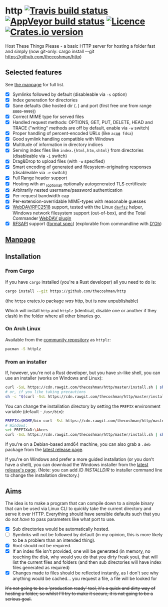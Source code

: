 # http [![Travis build status](https://travis-ci.org/thecoshman/http.svg)](https://travis-ci.org/thecoshman/http) [![AppVeyor build status](https://ci.appveyor.com/api/projects/status/7knk9lnptn1njro5?svg=true)](https://ci.appveyor.com/project/thecoshman/http) [![Licence](https://img.shields.io/badge/license-MIT-blue.svg?style=flat)](LICENSE) [![Crates.io version](https://img.shields.io/crates/v/https.svg)](https://crates.io/crates/https)
Host These Things Please - a basic HTTP server for hosting a folder fast and simply (now git-only: cargo install --git https://github.com/thecoshman/http)

## Selected features

See [the manpage](http.md) for full list.

  * [x] Symlinks followed by default (disableable via `-s` option)
  * [x] Index generation for directories
  * [x] Sane defaults (like hosted dir (`.`) and port (first free one from range `8000`-`9999`))
  * [x] Correct MIME type for served files
  * [x] Handled request methods: OPTIONS, GET, PUT, DELETE, HEAD and TRACE ("writing" methods are off by default, enable via `-w` switch)
  * [x] Proper handling of percent-encoded URLs (like `асдф fdsa`)
  * [x] Good symlink handling compatible with Windows
  * [x] Multitude of information in directory indices
  * [x] Serving index files like `index.{html,htm,shtml}` from directories (disableable via `-i` switch)
  * [x] Drag&Drop to upload files (with `-w` specified)
  * [x] Smart encoding of generated and filesystem-originating responses (disableable via `-e` switch)
  * [x] Full Range header support
  * [x] Hosting with an <sub>(optional)</sub> optionally autogenerated TLS certificate
  * [x] Arbitrarily nested username/password authentication
  * [x] Per-request bandwidth cap
  * [x] Per-extension-overridable MIME-types with reasonable guesses
  * [x] [WebDAV/RFC2518](https://tools.ietf.org/html/rfc2518) support, tested with the Linux [`davfs2`](http://savannah.nongnu.org/projects/davfs2) helper, Windows network filesystem support (out-of-box), and the Total Commander [WebDAV plugin](https://www.ghisler.com/plugins.htm)
  * [x] [RFSAPI](https://github.com/nabijaczleweli/rfsapi-rs) support ([format spec](https://rawcdn.githack.com/nabijaczleweli/rfsapi-rs/doc/rfsapi/index.html#format-spec)) (explorable from commandline with [D'Oh](https://github.com/thecoshman/doh))

## [Manpage](http.md)

## Installation

### From Cargo

If you have `cargo` installed (you're a Rust developer) all you need to do is:

```sh
cargo install --git https://github.com/thecoshman/http
```
(the `https` crates.io package *was* http, but [is now unpublishable](//github.com/thecoshman/http/pull/160#issuecomment-2143877822))

Which will install `http` and `httplz` (identical, disable one or another if they clash) in the folder where all other binaries go.

### On Arch Linux

Available from the [community repository](https://archlinux.org/packages/community/x86_64/httplz/) as `httplz`:

```sh
pacman -S httplz
```

### From an installer

If, however, you're not a Rust developer, but you have `sh`-like shell, you can use an installer (works on Windows and Linux):

```sh
curl -SsL https://cdn.rawgit.com/thecoshman/http/master/install.sh | sh
# or, if you like taking precautions
sh -c "$(curl -SsL https://cdn.rawgit.com/thecoshman/http/master/install.sh)"
```

You can change the installation directory by setting the `PREFIX` environment variable (default - `/usr/bin`):

```sh
PREFIX=$HOME/bin curl -SsL https://cdn.rawgit.com/thecoshman/http/master/install.sh | sh
# Windows:
set PREFIX=D:\Akces
curl -SsL https://cdn.rawgit.com/thecoshman/http/master/install.sh | sh
```

If you're on a Debian-based amd64 machine, you can also grab a `.deb` package from the [latest release page](https://github.com/thecoshman/http/releases/latest).

If you're on Windows and prefer a more guided installation (or you don't have a shell),
you can download the Windows installer from the [latest release's page](https://github.com/thecoshman/http/releases/latest).
(Note: you can add /D *INSTALLDIR* to installer command line to change the installation directory.)

## Aims
The idea is to make a program that can compile down to a simple binary that can be used via Linux CLI to quickly take the current directory and serve it over HTTP. Everything should have sensible defaults such that you do not *have* to pass parameters like what port to use.

  * [x] Sub directories would be automatically hosted.
  * [ ] Symlinks will not be followed by default (in my opinion, this is more likely to be a problem than an intended thing).
  * [x] Root should not be required.
  * [x] If an index file isn't provided, one will be generated (in memory, no touching the disk, why would you do that you dirty freak you), that will list the current files and folders (and then sub directories will have index files generated as required)
  * [x] Changes made to files should be reflected instantly, as I don't see why anything would be cached... you request a file, a file will be looked for

~~It's not going to be a 'production ready' tool, it's a quick and dirty way of hosting a folder, so whilst I'll try to make it secure, it is not going to be a serious goal.~~
